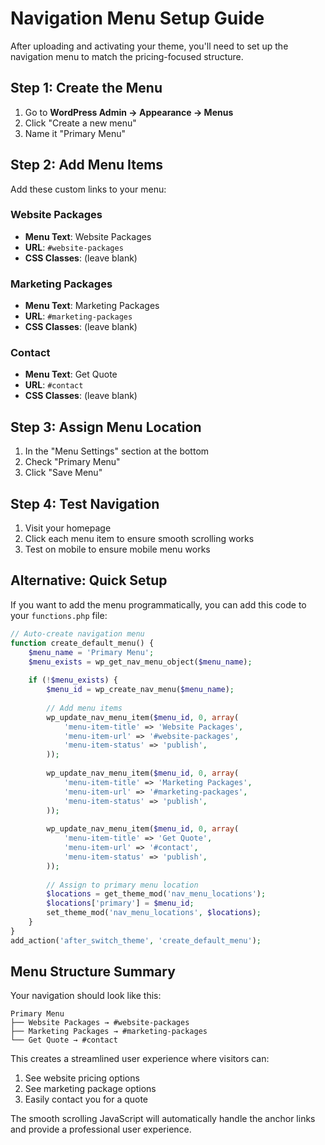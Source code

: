 # Navigation Menu Setup Guide

After uploading and activating your theme, you'll need to set up the navigation menu to match the pricing-focused structure.

## Step 1: Create the Menu

1. Go to **WordPress Admin → Appearance → Menus**
2. Click "Create a new menu"
3. Name it "Primary Menu"

## Step 2: Add Menu Items

Add these custom links to your menu:

### Website Packages
- **Menu Text**: Website Packages
- **URL**: `#website-packages`
- **CSS Classes**: (leave blank)

### Marketing Packages  
- **Menu Text**: Marketing Packages
- **URL**: `#marketing-packages`
- **CSS Classes**: (leave blank)

### Contact
- **Menu Text**: Get Quote
- **URL**: `#contact`
- **CSS Classes**: (leave blank)

## Step 3: Assign Menu Location

1. In the "Menu Settings" section at the bottom
2. Check "Primary Menu" 
3. Click "Save Menu"

## Step 4: Test Navigation

1. Visit your homepage
2. Click each menu item to ensure smooth scrolling works
3. Test on mobile to ensure mobile menu works

## Alternative: Quick Setup

If you want to add the menu programmatically, you can add this code to your `functions.php` file:

```php
// Auto-create navigation menu
function create_default_menu() {
    $menu_name = 'Primary Menu';
    $menu_exists = wp_get_nav_menu_object($menu_name);
    
    if (!$menu_exists) {
        $menu_id = wp_create_nav_menu($menu_name);
        
        // Add menu items
        wp_update_nav_menu_item($menu_id, 0, array(
            'menu-item-title' => 'Website Packages',
            'menu-item-url' => '#website-packages',
            'menu-item-status' => 'publish',
        ));
        
        wp_update_nav_menu_item($menu_id, 0, array(
            'menu-item-title' => 'Marketing Packages',
            'menu-item-url' => '#marketing-packages',
            'menu-item-status' => 'publish',
        ));
        
        wp_update_nav_menu_item($menu_id, 0, array(
            'menu-item-title' => 'Get Quote',
            'menu-item-url' => '#contact',
            'menu-item-status' => 'publish',
        ));
        
        // Assign to primary menu location
        $locations = get_theme_mod('nav_menu_locations');
        $locations['primary'] = $menu_id;
        set_theme_mod('nav_menu_locations', $locations);
    }
}
add_action('after_switch_theme', 'create_default_menu');
```

## Menu Structure Summary

Your navigation should look like this:

```
Primary Menu
├── Website Packages → #website-packages
├── Marketing Packages → #marketing-packages  
└── Get Quote → #contact
```

This creates a streamlined user experience where visitors can:
1. See website pricing options
2. See marketing package options
3. Easily contact you for a quote

The smooth scrolling JavaScript will automatically handle the anchor links and provide a professional user experience. 